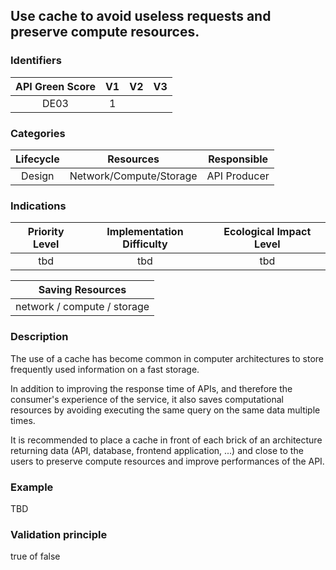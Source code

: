 ## Use cache to avoid useless requests and preserve compute resources.

### Identifiers

| API Green Score |  V1  |  V2  |  V3  |
|:-------:|:----:|:----:|:----:|
|   DE03   | 1  |   |      |

### Categories

| Lifecycle |  Resources  |  Responsible  |
|:---------:|:----:|:----:|
| Design | Network/Compute/Storage | API Producer |

### Indications

| Priority Level |      Implementation Difficulty      |  Ecological Impact Level   |
|:-------------------:|:-------------------------:|:---------------------:|
| tbd | tbd | tbd |

|Saving Resources                                           |
|:----------------------------------------------------------:|
|network / compute / storage    |

### Description

The use of a cache has become common in computer architectures to store frequently used information on a fast storage.

In addition to improving the response time of APIs, and therefore the consumer's experience of the service, it also saves computational resources by avoiding executing the same query on the same data multiple times. 

It is recommended to place a cache in front of each brick of an architecture returning data (API, database, frontend application, ...) and close to the users to preserve compute resources and improve performances of the API.



### Example
TBD 

### Validation principle

true of false